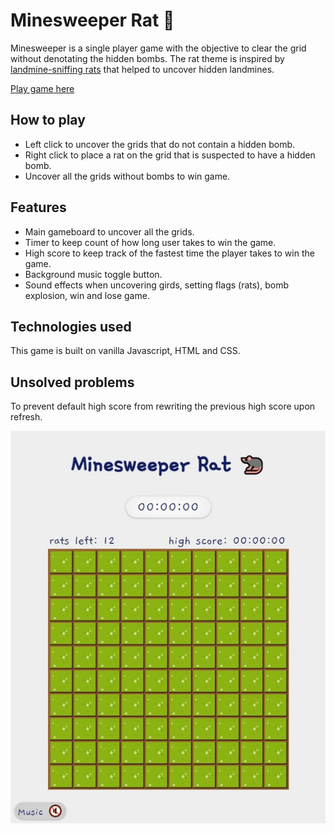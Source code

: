 # Minesweeper Rat 🐀
Minesweeper is a single player game with the objective to clear the grid without denotating the hidden bombs. The rat theme is inspired by [landmine-sniffing rats](https://www.apopo.org/en) that helped to uncover hidden landmines.

[Play game here](https://shinyi-a.github.io/minesweeperRat/)

## How to play
-	Left click to uncover the grids that do not contain a hidden bomb.
-	Right click to place a rat on the grid that is suspected to have a hidden bomb.
-	Uncover all the grids without bombs to win game.

## Features
-	Main gameboard to uncover all the grids.
-	Timer to keep count of how long user takes to win the game.
-	High score to keep track of the fastest time the player takes to win the game.
-	Background music toggle button.
-	Sound effects when uncovering girds, setting flags (rats), bomb explosion, win and lose game.

## Technologies used
This game is built on vanilla Javascript, HTML and CSS.

## Unsolved problems
To prevent default high score from rewriting the previous high score upon refresh.

![Alt Text](https://github.com/shinyi-a/minesweeperRat/blob/main/minesweeperratUI.jpg)
